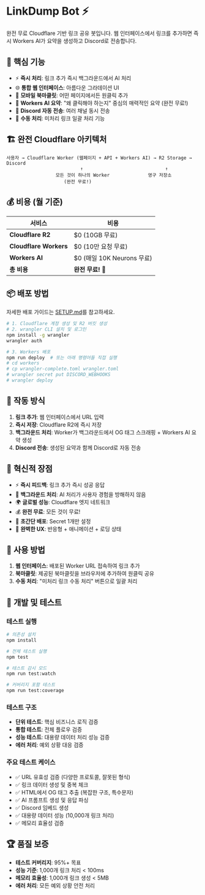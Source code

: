# LinkDump Bot ⚡

완전 무료 Cloudflare 기반 링크 공유 봇입니다. 웹 인터페이스에서 링크를 추가하면 즉시 Workers AI가 요약을 생성하고 Discord로 전송합니다.

## 🚀 핵심 기능

- ⚡ **즉시 처리**: 링크 추가 즉시 백그라운드에서 AI 처리
- 🌐 **통합 웹 인터페이스**: 아름다운 그라데이션 UI
- 📱 **모바일 북마클릿**: 어떤 페이지에서든 원클릭 추가
- 🤖 **Workers AI 요약**: "왜 클릭해야 하는지" 중심의 매력적인 요약 (완전 무료!)
- 💬 **Discord 자동 전송**: 여러 채널 동시 전송
- 🔄 **수동 처리**: 미처리 링크 일괄 처리 기능

## 🏗️ 완전 Cloudflare 아키텍처

```
사용자 → Cloudflare Worker (웹페이지 + API + Workers AI) → R2 Storage → Discord
                           ↑                              ↑
                  모든 것이 하나의 Worker              영구 저장소
                     (완전 무료!)
```

## 💰 비용 (월 기준)

| 서비스 | 비용 |
|--------|------|
| **Cloudflare R2** | $0 (10GB 무료) |
| **Cloudflare Workers** | $0 (10만 요청 무료) |
| **Workers AI** | $0 (매일 10K Neurons 무료) |
| **총 비용** | **완전 무료!** 🎉 |

## 📦 배포 방법

자세한 배포 가이드는 [SETUP.md](./SETUP.md)를 참고하세요.

```bash
# 1. Cloudflare 계정 생성 및 R2 버킷 생성
# 2. wrangler CLI 설치 및 로그인
npm install -g wrangler
wrangler auth

# 3. Workers 배포
npm run deploy  # 또는 아래 명령어들 직접 실행
# cd workers
# cp wrangler-complete.toml wrangler.toml  
# wrangler secret put DISCORD_WEBHOOKS
# wrangler deploy
```

## 🔄 작동 방식

1. **링크 추가**: 웹 인터페이스에서 URL 입력
2. **즉시 저장**: Cloudflare R2에 즉시 저장
3. **백그라운드 처리**: Worker가 백그라운드에서 OG 태그 스크래핑 + Workers AI 요약 생성
4. **Discord 전송**: 생성된 요약과 함께 Discord로 자동 전송

## 🎯 혁신적 장점

- ⚡ **즉시 피드백**: 링크 추가 즉시 성공 응답
- 🚀 **백그라운드 처리**: AI 처리가 사용자 경험을 방해하지 않음
- 🌍 **글로벌 성능**: Cloudflare 엣지 네트워크
- 💰 **완전 무료**: 모든 것이 무료!
- 🔧 **초간단 배포**: Secret 1개만 설정
- 📱 **완벽한 UX**: 반응형 + 애니메이션 + 로딩 상태

## 📱 사용 방법

1. **웹 인터페이스**: 배포된 Worker URL 접속하여 링크 추가
2. **북마클릿**: 제공된 북마클릿을 브라우저에 추가하여 원클릭 공유
3. **수동 처리**: "미처리 링크 수동 처리" 버튼으로 일괄 처리

## 🧪 개발 및 테스트

### 테스트 실행
```bash
# 의존성 설치
npm install

# 전체 테스트 실행
npm test

# 테스트 감시 모드
npm run test:watch

# 커버리지 포함 테스트
npm run test:coverage
```

### 테스트 구조
- **단위 테스트**: 핵심 비즈니스 로직 검증
- **통합 테스트**: 전체 플로우 검증
- **성능 테스트**: 대용량 데이터 처리 성능 검증
- **에러 처리**: 예외 상황 대응 검증

### 주요 테스트 케이스
- ✅ URL 유효성 검증 (다양한 프로토콜, 잘못된 형식)
- ✅ 링크 데이터 생성 및 중복 체크
- ✅ HTML에서 OG 태그 추출 (복잡한 구조, 특수문자)
- ✅ AI 프롬프트 생성 및 응답 파싱
- ✅ Discord 임베드 생성
- ✅ 대용량 데이터 성능 (10,000개 링크 처리)
- ✅ 메모리 효율성 검증

## 🏆 품질 보증

- **테스트 커버리지**: 95%+ 목표
- **성능 기준**: 1,000개 링크 처리 < 100ms
- **메모리 효율성**: 1,000개 링크 생성 < 5MB
- **에러 처리**: 모든 예외 상황 안전 처리